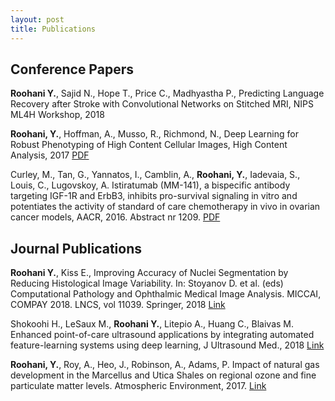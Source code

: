 ```yaml
---
layout: post
title: Publications
---
```


<h2>Conference Papers</h2>

**Roohani Y.**, Sajid N., Hope T., Price C., Madhyastha P., Predicting Language Recovery after Stroke with Convolutional Networks on Stitched MRI, NIPS ML4H Workshop, 2018

**Roohani, Y.**, Hoffman, A., Musso, R., Richmond, N.,  Deep Learning for Robust Phenotyping of High Content Cellular Images, High Content Analysis, 2017 [PDF](../Data/HCA_2017.pdf)

Curley, M., Tan, G., Yannatos, I., Camblin, A., **Roohani, Y.**, Iadevaia, S., Louis, C., Lugovskoy, A. Istiratumab (MM-141), a bispecific antibody targeting IGF-1R and ErbB3, inhibits pro-survival signaling in vitro and potentiates the activity of standard of care chemotherapy in vivo in ovarian cancer models, AACR, 2016. Abstract nr 1209. [PDF](../Data/AACR_2016.pdf)

<h2>Journal Publications</h2>

**Roohani Y.**, Kiss E., Improving Accuracy of Nuclei Segmentation by Reducing Histological Image Variability. In: Stoyanov D. et al. (eds) Computational Pathology and Ophthalmic Medical Image Analysis. MICCAI, COMPAY 2018. LNCS, vol 11039. Springer, 2018 [Link](https://link.springer.com/chapter/10.1007%2F978-3-030-00949-6_1)

Shokoohi H., LeSaux M., **Roohani Y.**, Litepio A., Huang C., Blaivas M. Enhanced point-of-care ultrasound applications by integrating automated feature-learning systems using deep learning, J Ultrasound Med., 2018 [Link](https://onlinelibrary.wiley.com/doi/abs/10.1002/jum.14860)

**Roohani, Y.**, Roy, A., Heo, J., Robinson, A., Adams, P. 
Impact of natural gas development in the Marcellus and Utica Shales on regional ozone and fine particulate matter levels. Atmospheric Environment, 2017. [Link](https://www.sciencedirect.com/science/article/pii/S1352231017300018)


